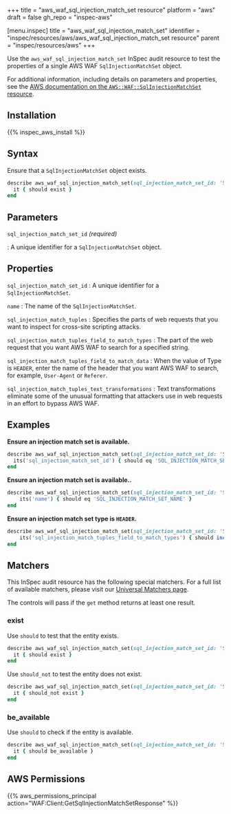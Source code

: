 +++
title = "aws_waf_sql_injection_match_set resource"
platform = "aws"
draft = false
gh_repo = "inspec-aws"

[menu.inspec]
title = "aws_waf_sql_injection_match_set"
identifier = "inspec/resources/aws/aws_waf_sql_injection_match_set resource"
parent = "inspec/resources/aws"
+++

Use the `aws_waf_sql_injection_match_set` InSpec audit resource to test the properties of a single AWS WAF `SqlInjectionMatchSet` object.

For additional information, including details on parameters and properties, see the [AWS documentation on the `AWS::WAF::SqlInjectionMatchSet` resource](https://docs.aws.amazon.com/AWSCloudFormation/latest/UserGuide/aws-resource-waf-sqlinjectionmatchset.html).

## Installation

{{% inspec_aws_install %}}

## Syntax

Ensure that a `SqlInjectionMatchSet` object exists.

```ruby
describe aws_waf_sql_injection_match_set(sql_injection_match_set_id: 'SQL_INJECTION_MATCH_SET_ID') do
  it { should exist }
end
```

## Parameters

`sql_injection_match_set_id` _(required)_

: A unique identifier for a `SqlInjectionMatchSet` object.

## Properties

`sql_injection_match_set_id`
: A unique identifier for a `SqlInjectionMatchSet`.

`name`
: The name of the `SqlInjectionMatchSet`.

`sql_injection_match_tuples`
: Specifies the parts of web requests that you want to inspect for cross-site scripting attacks.

`sql_injection_match_tuples_field_to_match_types`
: The part of the web request that you want AWS WAF to search for a specified string.

`sql_injection_match_tuples_field_to_match_data`
: When the value of Type is `HEADER`, enter the name of the header that you want AWS WAF to search, for example, `User-Agent` or `Referer`.

`sql_injection_match_tuples_text_transformations`
: Text transformations eliminate some of the unusual formatting that attackers use in web requests in an effort to bypass AWS WAF.

## Examples

**Ensure an injection match set is available.**

```ruby
describe aws_waf_sql_injection_match_set(sql_injection_match_set_id: 'SQL_INJECTION_MATCH_SET_ID') do
  its('sql_injection_match_set_id') { should eq 'SQL_INJECTION_MATCH_SET_ID' }
end
```

**Ensure an injection match set is available..**

```ruby
describe aws_waf_sql_injection_match_set(sql_injection_match_set_id: 'SQL_INJECTION_MATCH_SET_ID') do
    its('name') { should eq 'SQL_INJECTION_MATCH_SET_NAME' }
end
```

**Ensure an injection match set type is `HEADER`.**

```ruby
describe aws_waf_sql_injection_match_set(sql_injection_match_set_id: 'SQL_INJECTION_MATCH_SET_ID') do
    its('sql_injection_match_tuples_field_to_match_types') { should include 'HEADER' }
end
```

## Matchers

This InSpec audit resource has the following special matchers. For a full list of available matchers, please visit our [Universal Matchers page](https://www.inspec.io/docs/reference/matchers/).

The controls will pass if the `get` method returns at least one result.

### exist

Use `should` to test that the entity exists.

```ruby
describe aws_waf_sql_injection_match_set(sql_injection_match_set_id: 'SQL_INJECTION_MATCH_SET_ID') do
  it { should exist }
end
```

Use `should_not` to test the entity does not exist.

```ruby
describe aws_waf_sql_injection_match_set(sql_injection_match_set_id: 'SQL_INJECTION_MATCH_SET_ID') do
  it { should_not exist }
end
```

### be_available

Use `should` to check if the entity is available.

```ruby
describe aws_waf_sql_injection_match_set(sql_injection_match_set_id: 'SQL_INJECTION_MATCH_SET_ID') do
  it { should be_available }
end
```

## AWS Permissions

{{% aws_permissions_principal action="WAF:Client:GetSqlInjectionMatchSetResponse" %}}
